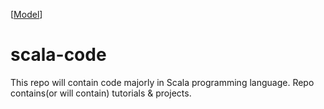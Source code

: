 
[[Model](https://github.com/IshanRattan/scala-code/tree/main/img/scala.jpg)]

# scala-code
This repo will contain code majorly in Scala programming language. 
Repo contains(or will contain) tutorials &amp; projects.
